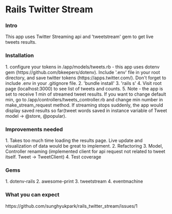 <h1>Rails Twitter Stream</h1>

<h3> Intro </h3>
This app uses Twitter Streaming api and 'tweetstream' gem to get live tweets results.

<h3> Installation </h3>
1. configure your tokens in /app/models/tweets.rb - this app uses dotenv gem (https://github.com/bkeepers/dotenv). Include '.env' file in your root directory, and save twitter tokens (https://apps.twitter.com/). Don't forget to include .env in your .gitignore file. 
2. 'bundle install'
3. 'rails s' 
4. Visit root page (localhost:3000) to see list of tweets and counts.
5. Note - the app is set to receive 1 min of streamed tweet results. If you want to change default min, go to /app/controllers/tweets_controller.rb and change min number in make_stream_request method. If streaming stops suddenly, the app would display saved results so far(tweet words saved in instance variable of Tweet model -> @store, @popular). 

<h3> Improvements needed </h3>
1. Takes too much time loading the results page. Live update and visualization of data would be great to implement.
2. Refactoring
3. Model, Controller renaming (implemented client for api request not related to tweet itself. Tweet -> TweetClient)
4. Test coverage 

<h3> Gems </h3>
1. dotenv-rails
2. awesome-print
3. tweetstream
4. eventmachine


<h3> What you can expect </h3>
https://github.com/sunghyukpark/rails_twitter_stream/issues/1


